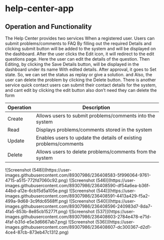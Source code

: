 # help-center-app


<h2> Operation and Functionality</h2>
<p>The Help Center provides two services When a registered user. Users can submit problems/comments to FAQ By filling out the required Details and clicking submit button will be added to the system and will be displayed on the dashboard. After the user clicks the Edit icon, it will redirect to the edit questions page. Here the user can edit the details of the question. Then Editing, by clicking the Save Details button, will be displayed in the dashboard under its name With edited details. After approval, it goes to Set state. So, we can set the status as replay or give a solution. and Also, the user can delete the problem by clicking the Delete button.
There is another service quick contact users can submit their contact details for the system, and cant edit by clicking the edit button also  don’t need they can delete the form</P>

<table>
  <thead>
    <tr>
      <th>Operation</th>
      <th>Description</th>
    </tr>
  </thead>
  <tbody>
    <tr>
      <td>Create</td>
      <td>Allows users to submit problems/comments into the system</td>
    </tr>
    <tr>
      <td>Read</td>
      <td>Displays problems/comments stored in the system</td>
    </tr>
    <tr>
      <td>Update</td>
      <td>Enables users to update the details of existing problems/comments</td>
    </tr>
    <tr>
      <td>Delete</td>
      <td>Allows users to delete problems/comments from the system</td>
    </tr>
  </tbody>
</table>![Screenshot (548)](https://user-images.githubusercontent.com/89307986/236408583-5f996064-9761-4715-a515-772fd7060c92.png)
![Screenshot (546)](https://user-images.githubusercontent.com/89307986/236408590-df54a6ea-b36f-44bd-a12e-6cb15d5a105e.png)
![Screenshot (544)](https://user-images.githubusercontent.com/89307986/236408591-4413a429-f5a2-499a-9d68-3c9fdc6568ff.png)
![Screenshot (540)](https://user-images.githubusercontent.com/89307986/236408596-240983d7-8da7-4fa5-853b-8e85cb15277f.png)
![Screenshot (537)](https://user-images.githubusercontent.com/89307986/236408603-2784e478-e71d-4faf-b31d-e5e3d6667ab7.png)
![Screenshot (536)](https://user-images.githubusercontent.com/89307986/236408607-dc300367-d2d1-4ce4-87cb-873eb47c1312.png)



